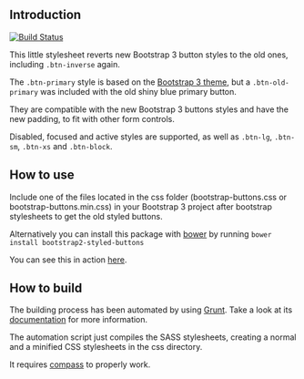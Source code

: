 ## Introduction

[![Build Status](https://travis-ci.org/acelaya/bootstrap2-styled-buttons.svg?branch=master)](https://travis-ci.org/acelaya/bootstrap2-styled-buttons)

This little stylesheet reverts new Bootstrap 3 button styles to the old ones, including `.btn-inverse` again.

The `.btn-primary` style is based on the [Bootstrap 3 theme](http://getbootstrap.com/examples/theme/), but a `.btn-old-primary` was included with the old shiny blue primary button.

They are compatible with the new Bootstrap 3 buttons styles and have the new padding, to fit with other form controls.

Disabled, focused and active styles are supported, as well as `.btn-lg`, `.btn-sm`, `.btn-xs` and `.btn-block`.

## How to use

Include one of the files located in the css folder (bootstrap-buttons.css or bootstrap-buttons.min.css) in your Bootstrap 3 project after bootstrap stylesheets to get the old styled buttons.

Alternatively you can install this package with [bower](http://bower.io/) by running `bower install bootstrap2-styled-buttons`

You can see this in action [here](http://acelaya.github.io/bootstrap2-styled-buttons).

## How to build

The building process has been automated by using [Grunt](http://gruntjs.com/). Take a look at its [documentation](http://gruntjs.com/getting-started) for more information.

The automation script just compiles the SASS stylesheets, creating a normal and a minified CSS stylesheets in the css directory.

It requires [compass](http://compass-style.org/) to properly work.